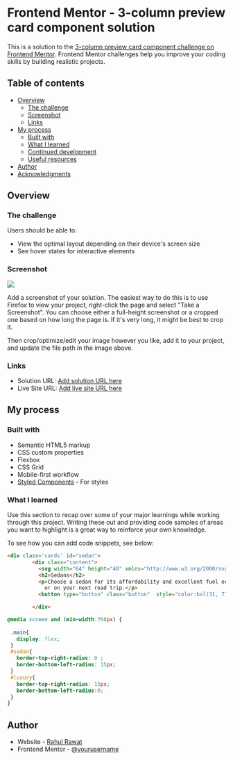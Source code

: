 # Frontend Mentor - 3-column preview card component solution

This is a solution to the [3-column preview card component challenge on Frontend Mentor](https://www.frontendmentor.io/challenges/3column-preview-card-component-pH92eAR2-). Frontend Mentor challenges help you improve your coding skills by building realistic projects. 

## Table of contents

- [Overview](#overview)
  - [The challenge](#the-challenge)
  - [Screenshot](#screenshot)
  - [Links](#links)
- [My process](#my-process)
  - [Built with](#built-with)
  - [What I learned](#what-i-learned)
  - [Continued development](#continued-development)
  - [Useful resources](#useful-resources)
- [Author](#author)
- [Acknowledgments](#acknowledgments)


## Overview

### The challenge

Users should be able to:

- View the optimal layout depending on their device's screen size
- See hover states for interactive elements

### Screenshot

![](./screenshot.jpg)

Add a screenshot of your solution. The easiest way to do this is to use Firefox to view your project, right-click the page and select "Take a Screenshot". You can choose either a full-height screenshot or a cropped one based on how long the page is. If it's very long, it might be best to crop it.

Then crop/optimize/edit your image however you like, add it to your project, and update the file path in the image above.


### Links

- Solution URL: [Add solution URL here](https://your-solution-url.com)
- Live Site URL: [Add live site URL here](https://your-live-site-url.com)

## My process

### Built with

- Semantic HTML5 markup
- CSS custom properties
- Flexbox
- CSS Grid
- Mobile-first workflow
- [Styled Components](https://styled-components.com/) - For styles


### What I learned

Use this section to recap over some of your major learnings while working through this project. Writing these out and providing code samples of areas you want to highlight is a great way to reinforce your own knowledge.

To see how you can add code snippets, see below:

```html
<div class='cards' id="sedan">
        <div class="content">
          <svg width="64" height="40" xmlns="http://www.w3.org/2000/svg"><g fill="none" fill-rule="evenodd"><circle fill="#000" opacity=".201" cx="20" cy="20" r="20"/><path d="M52.936 24.11c1.942 0 3.517 1.542 3.517 3.445 0 1.903-1.575 3.445-3.517 3.445s-3.516-1.542-3.516-3.445c0-1.903 1.574-3.445 3.516-3.445zm-21.957 0c1.942 0 3.517 1.542 3.517 3.445 0 1.903-1.575 3.445-3.517 3.445s-3.516-1.542-3.516-3.445c0-1.903 1.574-3.445 3.516-3.445zm6.948-4.848v1.429c0 .716.61 1.293 1.348 1.259a1.295 1.295 0 001.225-1.295v-1.393h8.256l13.483 1.313c.956.093 1.676.881 1.676 1.814 0 2.89-2.126 5.303-4.926 5.819.397-3.557-2.458-6.62-6.053-6.62-3.646 0-6.504 3.14-6.039 6.723h-9.879c.466-3.588-2.397-6.722-6.039-6.722-3.595 0-6.45 3.062-6.052 6.62-2.14-.398-3.916-1.912-4.61-3.931h1.142c.731 0 1.32-.598 1.285-1.322-.033-.678-.629-1.2-1.322-1.2H20v-.251c0-1.274 1.066-2.243 2.306-2.243h15.62zM42.59 11c2.645 0 4.99 1.556 5.972 3.963l.726 1.779H40.17L38.413 11h4.178zm-6.865 0l1.758 5.741H26.505l3.357-3.654A6.502 6.502 0 0134.644 11h1.082z" fill="#FFD473" fill-rule="nonzero"/></g></svg>
          <h2>Sedans</h2>
          <p>Choose a sedan for its affordability and excellent fuel economy. Ideal for cruising in the city 
            or on your next road trip.</p>
          <button type="button" class="button"  style="color:hsl(31, 77%, 52%);">Learn More</button>

        </div>
```
```css
@media screen and (min-width:768px) {
  
 .main{
   display: flex;
 }
 #sedan{
   border-top-right-radius: 0 ;
   border-bottom-left-radius: 15px;
 }
 #luxury{
   border-top-right-radius: 15px;
   border-bottom-left-radius:0;
 }
}
```

## Author

- Website - [Rahul Rawat](https://www.your-site.com)
- Frontend Mentor - [@yourusername](https://www.frontendmentor.io/profile/raulinc)
